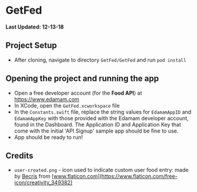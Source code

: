 # GetFed
**Last Updated: 12-13-18**

## Project Setup

- After cloning, navigate to directory `GetFed/GetFed` and run `pod install`

## Opening the project and running the app

- Open a free developer account (for the **Food API**) at https://www.edamam.com
- In XCode, open the `GetFed.xcworkspace` file
- In the `Constants.swift` file, replace the string values for `EdamamAppID` and `EdamamAppKey` with those provided with the Edamam developer account, found in the Dashboard. The Application ID and Application Key that come with the initial 'API Signup' sample app should be fine to use.
- App should be ready to run!

## Credits
- `user-created.png` - icon used to indicate custom user food entry: made by [Becris](https://www.flaticon.com/authors/becris) from [www.flaticon.com](https://www.flaticon.com/free-icon/creativity_349382)